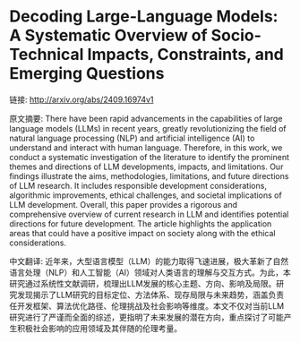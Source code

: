 # Decoding Large-Language Models: A Systematic Overview of Socio-Technical Impacts, Constraints, and Emerging Questions

链接: http://arxiv.org/abs/2409.16974v1

原文摘要:
There have been rapid advancements in the capabilities of large language
models (LLMs) in recent years, greatly revolutionizing the field of natural
language processing (NLP) and artificial intelligence (AI) to understand and
interact with human language. Therefore, in this work, we conduct a systematic
investigation of the literature to identify the prominent themes and directions
of LLM developments, impacts, and limitations. Our findings illustrate the
aims, methodologies, limitations, and future directions of LLM research. It
includes responsible development considerations, algorithmic improvements,
ethical challenges, and societal implications of LLM development. Overall, this
paper provides a rigorous and comprehensive overview of current research in LLM
and identifies potential directions for future development. The article
highlights the application areas that could have a positive impact on society
along with the ethical considerations.

中文翻译:
近年来，大型语言模型（LLM）的能力取得飞速进展，极大革新了自然语言处理（NLP）和人工智能（AI）领域对人类语言的理解与交互方式。为此，本研究通过系统性文献调研，梳理出LLM发展的核心主题、方向、影响及局限。研究发现揭示了LLM研究的目标定位、方法体系、现存局限与未来趋势，涵盖负责任开发框架、算法优化路径、伦理挑战及社会影响等维度。本文不仅对当前LLM研究进行了严谨而全面的综述，更指明了未来发展的潜在方向，重点探讨了可能产生积极社会影响的应用领域及其伴随的伦理考量。
